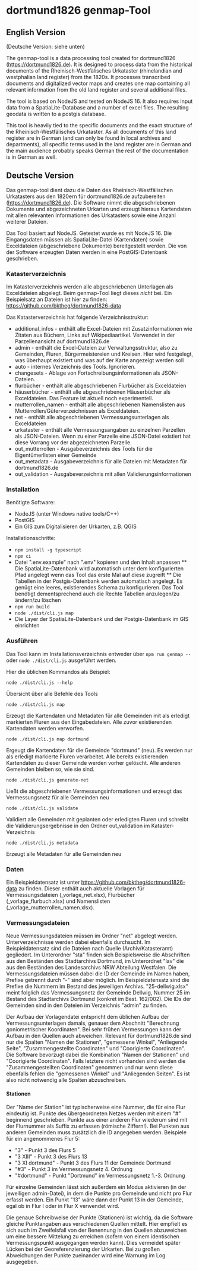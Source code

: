 # dortmund1826 genmap-Tool

## English Version
(Deutsche Version: siehe unten)

The genmap-tool is a data processing tool created for dortmund1826 (https://dortmund1826.de). It is designed to process data from the historical documents of the Rheinisch-Westfälisches Urkataster (rhinelandian and westphalian land register) from the 1820s. It processes transcribed documents and digitalized vector maps and creates one map containing all relevant information from the old land register and several additional files.

The tool is based on NodeJS and tested on NodeJS 16. It also requires input data from a SpatiaLite-Database and a number of excel files. The resulting geodata is written to a postgis database.

This tool is heavily tied to the specific documents and the exact structure of the Rheinisch-Westfälisches Urkataster. As all documents of this land register are in German (and can only be found in local archives and departments), all specific terms used in the land register are in German and the main audience probably speaks German the rest of the documentation is in German as well.

## Deutsche Version

Das genmap-tool dient dazu die Daten des Rheinisch-Westfälischen Urkatasters aus den 1820ern für dortmund1826.de aufzubereiten (https://dortmund1826.de). Die Software nimmt die abgeschriebenen Dokumente und abgezeichneten Urkarten und erzeugt hieraus Kartendaten mit allen relevanten Informationen des Urkatasters sowie eine Anzahl weiterer Dateien.

Das Tool basiert auf NodeJS. Getestet wurde es mit NodeJS 16. Die Eingangsdaten müssen als SpatiaLite-Datei (Kartendaten) sowie Exceldateien (abgeschriebene Dokumente) bereitgestellt werden. Die von der Software erzeugten Daten werden in eine PostGIS-Datenbank geschrieben.

### Katasterverzeichnis
Im Katasterverzeichnis werden alle abgeschriebenen Unterlagen als Exceldateien abgelegt. Beim genmap-Tool liegt dieses *nicht* bei. Ein Beispielsatz an Dateien ist hier zu finden: https://github.com/bktheg/dortmund1826-data

Das Katasterverzeichnis hat folgende Verzeichnisstruktur:
* additional_infos - enthält alle Excel-Dateien mit Zusatzinformationen wie Zitaten aus Büchern, Links auf Wikipediaartikel. Verwendet in der Parzellenansicht auf dortmund1826.de
* admin - enthält die Excel-Dateien zur Verwaltungsstruktur, also zu Gemeinden, Fluren, Bürgermeistereien und Kreisen. Hier wird festgelegt, was überhaupt existiert und was auf der Karte angezeigt werden soll
* auto - internes Verzeichnis des Tools. Ignorieren.
* changesets - Ablage von Fortschreibungsinformationen als JSON-Dateien.
* flurbücher - enthält alle abgeschriebenen Flurbücher als Exceldateien
* häuserbücher - enthält alle abgeschriebenen Häuserbücher als Exceldateien. Das Feature ist aktuell noch experimentell.
* mutterrollen_namen - enthält alle abgeschriebenen Namenslisten aus Mutterrollen/Güterverzeichnissen als Exceldateien.
* net - enthält alle abgeschriebenen Vermessungsunterlagen als Exceldateien
* urkataster - enthält alle Vermessungsangaben zu einzelnen Parzellen als JSON-Dateien. Wenn zu einer Parzelle eine JSON-Datei existiert hat diese Vorrang vor der abgezeichneten Parzelle.
* out_mutterrollen - Ausgabeverzeichnis des Tools für die Eigentümerlisten einer Gemeinde
* out_metadata - Ausgabeverzeichnis für alle Dateien mit Metadaten für dortmund1826.de
* out_validation - Ausgabeverzeichnis mit allen Validierungsinformationen

### Installation

Benötigte Software:
* NodeJS (unter Windows native tools/C++)
* PostGIS
* Ein GIS zum Digitalisieren der Urkarten, z.B. QGIS

Installationsschritte:
* `npm install -g typescript`
* `npm ci`
* Datei ".env.example" nach ".env" kopieren und den Inhalt anpassen
** Die SpatiaLite-Datenbank wird automatisch unter dem konfigurierten Pfad angelegt wenn das Tool das erste Mal auf diese zugreift
** Die Tabellen in der Postgis-Datenbank werden automatisch angelegt. Es genügt eine leeres, existierendes Schema zu konfigurieren. Das Tool benötigt dementsprechend auch die Rechte Tabellen anzulegen/zu ändern/zu löschen
* `npm run build`
* `node ./dist/cli.js map`
* Die Layer der SpatiaLite-Datenbank und der Postgis-Datenbank im GIS einrichten

### Ausführen
Das Tool kann im Installationsverzeichnis entweder über `npm run genmap --` oder `node ./dist/cli.js` ausgeführt werden.

Hier die üblichen Kommandos als Beispiel:

    node ./dist/cli.js --help

Übersicht über alle Befehle des Tools

    node ./dist/cli.js map

Erzeugt die Kartendaten und Metadaten für alle Gemeinden mit als erledigt markierten Fluren aus den Eingabedateien. Alle zuvor existierenden Kartendaten werden verworfen.

    node ./dist/cli.js map dortmund

Ergeugt die Kartendaten für die Gemeinde "dortmund" (neu). Es werden nur als erledigt markierte Fluren verarbeitet. Alle bereits existierenden Kartendaten zu dieser Gemeinde werden vorher gelöscht. Alle anderen Gemeinden bleiben so, wie sie sind. 

    node ./dist/cli.js generate-net

Ließt die abgeschriebenen Vermessungsinformationen und erzeugt das Vermessungsnetz für alle Gemeinden neu

    node ./dist/cli.js validate

Validiert alle Gemeinden mit geplanten oder erledigten Fluren und schreibt die Validierungsergebnisse in den Ordner out_validation im Kataster-Verzeichnis

    node ./dist/cli.js metadata

Erzeugt alle Metadaten für alle Gemeinden neu

### Daten
Ein Beispieldatensatz ist unter https://github.com/bktheg/dortmund1826-data zu finden. Dieser enthält auch aktuelle Vorlagen für Vermessungsdateien (_vorlage_net.xlsx), Flurbücher (_vorlage_flurbuch.xlsx) und Namenslisten (_vorlage_mutterrollen_namen.xlsx).

### Vermessungsdateien
Neue Vermessungsdateien müssen im Ordner "net" abgelegt werden. Unterverzeichnisse werden dabei ebenfalls durchsucht. Im Beispieldatensatz sind die Dateien nach Quelle (Archiv/Katasteramt) gegliedert. Im Unterordner "sta" finden sich Beispielsweise die Abschriften aus den Beständen des Stadtarchivs Dortmund, im Unterordnet "lav" die aus den Beständen des Landesarchivs NRW Abteilung Westfalen. Die Vermessungsdateien müssen dabei die ID der Gemeinde im Namen haben, Prefixe getrennt durch "-" sind aber möglich. Im Beispieldatensatz sind die Prefixe die Nummern im Bestand des jeweiligen Archivs. "25-dellwig.xlsx" meint folglich das Vermessungsnetz der Gemeinde Dellwig, Nummer 25 im Bestand des Stadtarchivs Dortmund (konkret im Best. 162/002). Die IDs der Gemeinden sind in den Dateien im Verzeichnis "admin" zu finden.

Der Aufbau der Vorlagendatei entspricht dem üblichen Aufbau der Vermessungsunterlagen damals, genauer dem Abschnitt "Berechnung goniometrischer Koordinaten". Bei sehr frühen Vermessungen kann der Aufbau in den Quellen auch abweichen. Relevant für dortmund1826.de sind nur die Spalten "Namen der Stationen", "gemessene Winkel", "Anliegende Seite", "Zusammengestellte Coordinaten" und "Coorigierte Coordinaten". Die Software bevorzugt dabei die Kombination "Namen der Stationen" und "Coorigierte Coordinaten". Falls letztere nicht vorhanden sind werden die "Zusammengestellten Coordinaten" genommen und nur wenn diese ebenfalls fehlen die "gemessenen Winkel" und "Anliegenden Seiten". Es ist also nicht notwendig alle Spalten abzuschreiben.

#### Stationen

Der "Name der Station" ist typischerweise eine Nummer, die für eine Flur eindeutig ist. Punkte des übergeordneten Netzes werden mit einem "#" beginnend geschrieben. Punkte aus einer anderen Flur wiederum sind mit der Flurnummer als Suffix zu erfassen (römische Ziffern!). Bei Punkten aus anderen Gemeinden muss zusätzlich die ID angegeben werden. Beispiele für ein angenommenes Flur 5:
* "3" - Punkt 3 des Flurs 5
* "3 XIII" - Punkt 3 des Flurs 13
* "3 XI dortmund" - Punkt 3 des Flurs 11 der Gemeinde Dortmund
* "#3" - Punkt 3 im Vermessungsnetz 4. Ordnung
* "#dortmund" - Punkt "Dortmund" im Vermessungsnetz 1.-3. Ordnung

Für einzelne Gemeinden lässt sich außerdem ein Modus aktivieren (in der jeweiligen admin-Datei), in dem die Punkte pro Gemeinde und nicht pro Flur erfasst werden. Ein Punkt "13" wäre dann der Punkt 13 in der Gemeinde, egal ob in Flur I oder in Flur X verwendet wird.

Die genaue Schreibweise der Punkte (Stationen) ist wichtig, da die Software gleiche Punktangaben aus verschiedenen Quellen mittelt. Hier empfielt es sich auch im Zweifelsfall von der Benennung in den Quellen abzuweichen um eine bessere Mittelung zu erreichen (sofern von einem identischen Vermessungspunkt ausgegangen werden kann). Dies vermeidet später Lücken bei der Georeferenzierung der Urkarten. Bei zu großen Abweichungen der Punkte zueinander wird eine Warnung im Log ausgegeben.